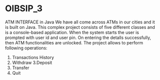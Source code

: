 # OIBSIP_3
ATM INTERFACE in Java
We have all come across ATMs in our cities and it is built on Java. This complex project consists of five different classes and is a console-based application. When the system starts the user is prompted with user id and user pin. On entering the detalls successfully, then ATM functionalities are unlocked. The project allows to perform following operations:
1. Transactions History 
2. Withdraw
3.Deposit
4. Transfer
5. Quit
